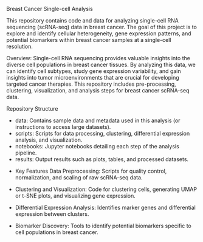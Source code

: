 Breast Cancer Single-cell Analysis

This repository contains code and data for analyzing single-cell RNA sequencing (scRNA-seq) data in breast cancer. The goal of this project is to explore and identify cellular heterogeneity, gene expression patterns, and potential biomarkers within breast cancer samples at a single-cell resolution.

Overview: Single-cell RNA sequencing provides valuable insights into the diverse cell populations in breast cancer tissues. By analyzing this data, we can identify cell subtypes, study gene expression variability, and gain insights into tumor microenvironments that are crucial for developing targeted cancer therapies. This repository includes pre-processing, clustering, visualization, and analysis steps for breast cancer scRNA-seq data.

Repository Structure 

- data: Contains sample data and metadata used in this analysis (or instructions to access large datasets). 
- scripts: Scripts for data processing, clustering, differential expression analysis, and visualization.
- notebooks: Jupyter notebooks detailing each step of the analysis pipeline.
- results: Output results such as plots, tables, and processed datasets.

* Key Features Data Preprocessing: Scripts for quality control, normalization, and scaling of raw scRNA-seq data.

* Clustering and Visualization: Code for clustering cells, generating UMAP or t-SNE plots, and visualizing gene expression.

* Differential Expression Analysis: Identifies marker genes and differential expression between clusters.

* Biomarker Discovery: Tools to identify potential biomarkers specific to cell populations in breast cancer.
